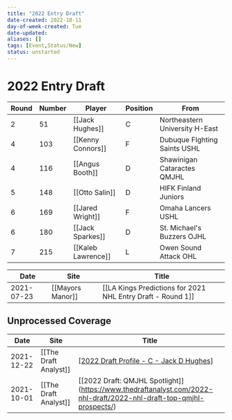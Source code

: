 ```yaml
---
title: "2022 Entry Draft"
date-created: 2022-10-11
day-of-week-created: Tue
date-updated: 
aliases: []
tags: [Event,Status/New]
status: unstarted
---
```


# 2022 Entry Draft

| Round | Number | Player             | Position | From                           |
| ----- | ------ | ------------------ | -------- | ------------------------------ |
| 2     | 51     | [[Jack Hughes]]    | C        | Northeastern University H-East |
| 4     | 103    | [[Kenny Connors]]  | F        | Dubuque FIghting Saints USHL   |
| 4     | 116    | [[Angus Booth]]    | D        | Shawinigan Cataractes QMJHL    |
| 5     | 148    | [[Otto Salin]]     | D        | HIFK Finland Juniors           |
| 6     | 169    | [[Jared Wright]]   | F        | Omaha Lancers USHL             |
| 6     | 180    | [[Jack Sparkes]]   | D        | St. Michael's Buzzers OJHL     |
| 7     | 215    | [[Kaleb Lawrence]] | L        | Owen Sound Attack OHL          | 





| Date       | Site             | Title                                                       |
| ---------- | ---------------- | ----------------------------------------------------------- |
| 2021-07-23 | [[Mayors Manor]] | [[LA Kings Predictions for 2021 NHL Entry Draft - Round 1]] |


## Unprocessed Coverage
| Date       | Site                  | Title                                                                                                                          |
| ---------- | --------------------- | ------------------------------------------------------------------------------------------------------------------------------ |
| 2021-12-22 | [[The Draft Analyst]] | [[2022 Draft Profile - C - Jack D Hughes]](https://www.thedraftanalyst.com/2022-nhl-draft/2022-draft-profile-c-jack-d-hughes/) |
| 2021-10-01 | [[The Draft Analyst]] | [[2022 Draft: QMJHL Spotlight]] (https://www.thedraftanalyst.com/2022-nhl-draft/2022-nhl-draft-top-qmjhl-prospects/)           |
